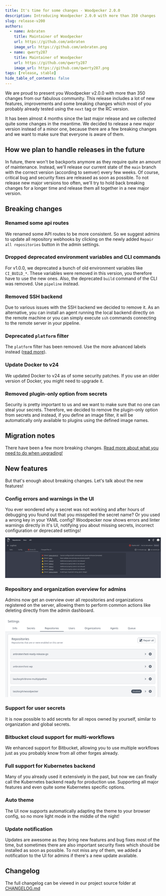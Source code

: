 ```yaml
---
title: It's time for some changes - Woodpecker 2.0.0
description: Introducing Woodpecker 2.0.0 with more than 350 changes
slug: release-v200
authors:
  - name: Anbraten
    title: Maintainer of Woodpecker
    url: https://github.com/anbraten
    image_url: https://github.com/anbraten.png
  - name: qwerty287
    title: Maintainer of Woodpecker
    url: https://github.com/qwerty287
    image_url: https://github.com/qwerty287.png
tags: [release, stable]
hide_table_of_contents: false
---
```


We are proud to present you Woodpecker v2.0.0 with more than 350 changes from our fabulous community. This release includes a lot of new features, improvements and some breaking changes which most of you probably already tested using the `next` tag or the RC version.

<!--truncate-->

It has been almost 4 months since the last major release and we collected quite some changes in the meantime. We decided to release a new major version instead of a minor one, because there are a few breaking changes and we want to make sure that everyone is aware of them.

## How we plan to handle releases in the future

In future, there won't be backports anymore as they require quite an amount of maintenance. Instead, we'll release our current state of the `main` branch with the correct version (according to semver) every few weeks. Of course, critical bug and security fixes are released as soon as possible. To not release new major versions too often, we'll try to hold back breaking changes for a longer time and release them all together in a new major version.

## Breaking changes

### Renamed some api routes

We renamed some API routes to be more consistent. So we suggest admins to update all repository webhooks by clicking on the newly added `Repair all repositories` button in the admin settings.

### Dropped deprecated environment variables and CLI commands

For v1.0.0, we deprecated a bunch of old environment variables like `CI_BUILD_*`. These variables were removed in this version, you therefore have to use the new ones.
Also, the deprecated `build` command of the CLI was removed. Use `pipeline` instead.

### Removed SSH backend

Due to various issues with the SSH backend we decided to remove it.
As an alternative, you can install an agent running the local backend directly on the remote machine or you can simply execute `ssh` commands connecting to the remote server in your pipeline.

### Deprecated `platform` filter

The `platform` filter has been removed. Use the more advanced labels instead ([read more](./docs/usage/workflow-syntax#filter-by-platform)).

### Update Docker to v24

We updated Docker to v24 as of some security patches. If you use an older version of Docker, you might need to upgrade it.

### Removed plugin-only option from secrets

Security is pretty important to us and we want to make sure that no one can steal your secrets. Therefore, we decided to remove the plugin-only option from secrets and instead, if you define an image filter, it will be automatically only available to plugins using the defined image names.

## Migration notes

There have been a few more breaking changes. [Read more about what you need to do when upgrading!](../docs/migrations#200)

## New features

But that's enough about breaking changes. Let's talk about the new features!

### Config errors and warnings in the UI

You ever wondered why a secret was not working and after hours of debugging you found out that you misspelled the secret name? Or you used a wrong key in your YAML config? Woodpecker now shows errors and linter warnings directly in it's UI, notifying you about missing secrets, incorrect configuration or deprecated settings!

![Image of warnings and errors in UI](./linter_warnings_errors.png)

### Repository and organization overview for admins

Admins now get an overview over all repositories and organizations registered on the server, allowing them to perform common actions like deleting directly from the admin dashboard.

![Image of repos overview](./admin_repos.png)

### Support for user secrets

It is now possible to add secrets for all repos owned by yourself, similar to organization and global secrets.

### Bitbucket cloud support for multi-workflows

We enhanced support for Bitbucket, allowing you to use multiple workflows just as you probably know from all other forges already.

### Full support for Kubernetes backend

Many of you already used it extensively in the past, but now we can finally call the Kubernetes backend ready for production use. Supporting all major features and even quite some Kubernetes specific options.

### Auto theme

The UI now supports automatically adapting the theme to your browser config, so no more light mode in the middle of the night!

### Update notification

Updates are awesome as they bring new features and bug fixes most of the time, but sometimes there are also important security fixes which should be installed as soon as possible. To not miss any of them, we added a notification to the UI for admins if there's a new update available.

## Changelog

The full changelog can be viewed in our project source folder at [CHANGELOG.md](https://github.com/woodpecker-ci/woodpecker/blob/v2.0.0/CHANGELOG.md)
